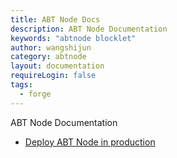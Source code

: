 ```yaml
---
title: ABT Node Docs
description: ABT Node Documentation
keywords: "abtnode blocklet"
author: wangshijun
category: abtnode
layout: documentation
requireLogin: false
tags:
  - forge
---
```


ABT Node Documentation

- [Deploy ABT Node in production](./production-deployment)
